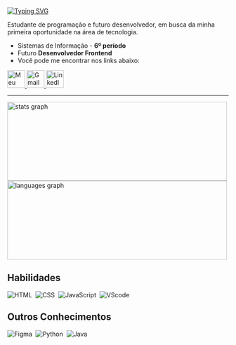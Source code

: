 <div>
  <a href="https://git.io/typing-svg">
    <img src="https://readme-typing-svg.demolab.com?font=poppins&size=35&letterSpacing=2px&duration=3000&pause=1000&color=01A7C2&center=falso&vCenter=falso&repeat=verdadeiro&random=falso&width=435&lines=Ol%C3%A1!+Me+chamo+Daniel+Formoso" alt="Typing SVG" />
  </a>
</div>

<p>Estudante de programação e futuro desenvolvedor, em busca da minha primeira oportunidade na área de tecnologia.</p>

* Sistemas de Informação - **6º período**
* Futuro **Desenvolvedor Frontend**
* Você pode me encontrar nos links abaixo:


<div align="left">
    <a href="https://meu-site-murex-chi.vercel.app/" target="_blank">
    <img height="40em" src="https://img.shields.io/badge/Meu Portifolio-01a7c2?style=for-the-badge&logo=Portifolio&logoColor=000" alt="Meu Portfólio">
  </a>
  <a href="mailto:daniel.formoso100@gmail.com" target="_blank">
    <img height="40em" src="https://img.shields.io/badge/-Gmail-D14836?style=for-the-badge&logo=gmail&logoColor=white" alt="Gmail">
  </a>
  <a href="https://www.linkedin.com/in/danielformoso/" target="_blank">
    <img height="40em" src="https://img.shields.io/badge/-LinkedIn-5170ff?style=for-the-badge&logo=linkedin&logoColor=white" alt="LinkedIn">
  </a>  
</div>

<hr>

<div align="left">
  <img src="https://github-readme-stats.vercel.app/api?username=Daniel-Formoso&hide_title=false&hide_rank=false&show_icons=true&include_all_commits=true&count_private=true&disable_animations=false&theme=dark&locale=en&hide_border=false&order=1" height="180" width="500" alt="stats graph"/>
  <img src="https://github-readme-stats.vercel.app/api/top-langs?username=Daniel-Formoso&locale=en&hide_title=false&layout=compact&card_width=320&langs_count=5&theme=dark&hide_border=false&order=2" height="180" width="500" alt="languages graph"/>
</div>


###


## **Habilidades**
![HTML](https://img.shields.io/badge/HTML5-E34F26?style=for-the-badge&logo=html5&logoColor=white)&nbsp;
![CSS](https://img.shields.io/badge/CSS3-1572B6?style=for-the-badge&logo=css3&logoColor=white)&nbsp;
![JavaScript](https://img.shields.io/badge/JavaScript-F7DF1E?style=for-the-badge&logo=javascript&logoColor=black)&nbsp;
![VScode](https://img.shields.io/badge/vscode-4285F4?style=for-the-badge&logo=vscode&logoColor=white)&nbsp;


## **Outros Conhecimentos**
![Figma](	https://img.shields.io/badge/Figma-F24E1E?style=for-the-badge&logo=figma&logoColor=white)&nbsp;
![Python](https://img.shields.io/badge/Python-14354C?style=for-the-badge&logo=python&logoColor=white)&nbsp;
![Java](https://img.shields.io/badge/Java-ED8B00?style=for-the-badge&logo=openjdk&logoColor=white)&nbsp;

##

